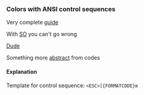### Colors with ANSI control sequences

Very complete [guide](https://misc.flogisoft.com/bash/tip_colors_and_formatting)

With [SO](https://stackoverflow.com/a/33206814) you can't go wrong

[Dude](https://askubuntu.com/a/279014)

Something more [abstract](https://wynnnetherland.com/journal/a-stylesheet-author-s-guide-to-terminal-colors/) from codes
#### Explanation

Template for control sequence: `<ESC>[{FORMATCODE}m`
